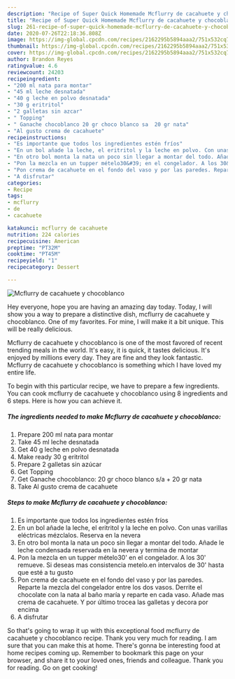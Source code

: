 ```yaml
---
description: "Recipe of Super Quick Homemade Mcflurry de cacahuete y chocoblanco"
title: "Recipe of Super Quick Homemade Mcflurry de cacahuete y chocoblanco"
slug: 261-recipe-of-super-quick-homemade-mcflurry-de-cacahuete-y-chocoblanco
date: 2020-07-26T22:18:36.808Z
image: https://img-global.cpcdn.com/recipes/2162295b5894aaa2/751x532cq70/mcflurry-de-cacahuete-y-chocoblanco-foto-principal.jpg
thumbnail: https://img-global.cpcdn.com/recipes/2162295b5894aaa2/751x532cq70/mcflurry-de-cacahuete-y-chocoblanco-foto-principal.jpg
cover: https://img-global.cpcdn.com/recipes/2162295b5894aaa2/751x532cq70/mcflurry-de-cacahuete-y-chocoblanco-foto-principal.jpg
author: Brandon Reyes
ratingvalue: 4.6
reviewcount: 24203
recipeingredient:
- "200 ml nata para montar"
- "45 ml leche desnatada"
- "40 g leche en polvo desnatada"
- "30 g eritritol"
- "2 galletas sin azcar"
- " Topping"
- " Ganache chocoblanco 20 gr choco blanco sa  20 gr nata"
- "Al gusto crema de cacahuete"
recipeinstructions:
- "Es importante que todos los ingredientes estén fríos"
- "En un bol añade la leche, el eritritol y la leche en polvo. Con unas varillas eléctricas mézclalos. Reserva en la nevera"
- "En otro bol monta la nata un poco sin llegar a montar del todo. Añade le leche condensada reservada en la nevera y termina de montar"
- "Pon la mezcla en un tupper mételo30&#39; en el congelador. A los 30&#39; remueve. Si deseas mas consistencia metelo.en intervalos de 30&#39; hasta que esté a tu gusto"
- "Pon crema de cacahuete en el fondo del vaso y por las paredes. Reparte la mezcla del congelador entre los dos vasos. Derrite el chocolate con la nata al baño maría y reparte en cada vaso. Añade mas crema de cacahuete. Y por último trocea las galletas y decora por encima"
- "A disfrutar"
categories:
- Recipe
tags:
- mcflurry
- de
- cacahuete

katakunci: mcflurry de cacahuete 
nutrition: 224 calories
recipecuisine: American
preptime: "PT32M"
cooktime: "PT45M"
recipeyield: "1"
recipecategory: Dessert

---
```



![Mcflurry de cacahuete y chocoblanco](https://img-global.cpcdn.com/recipes/2162295b5894aaa2/751x532cq70/mcflurry-de-cacahuete-y-chocoblanco-foto-principal.jpg)

Hey everyone, hope you are having an amazing day today. Today, I will show you a way to prepare a distinctive dish, mcflurry de cacahuete y chocoblanco. One of my favorites. For mine, I will make it a bit unique. This will be really delicious.

Mcflurry de cacahuete y chocoblanco is one of the most favored of recent trending meals in the world. It's easy, it is quick, it tastes delicious. It's enjoyed by millions every day. They are fine and they look fantastic. Mcflurry de cacahuete y chocoblanco is something which I have loved my entire life.




To begin with this particular recipe, we have to prepare a few ingredients. You can cook mcflurry de cacahuete y chocoblanco using 8 ingredients and 6 steps. Here is how you can achieve it.

<!--inarticleads1-->

##### The ingredients needed to make Mcflurry de cacahuete y chocoblanco:

1. Prepare 200 ml nata para montar
1. Take 45 ml leche desnatada
1. Get 40 g leche en polvo desnatada
1. Make ready 30 g eritritol
1. Prepare 2 galletas sin azúcar
1. Get  Topping
1. Get  Ganache chocoblanco: 20 gr choco blanco s/a + 20 gr nata
1. Take Al gusto crema de cacahuete




<!--inarticleads2-->

##### Steps to make Mcflurry de cacahuete y chocoblanco:

1. Es importante que todos los ingredientes estén fríos
1. En un bol añade la leche, el eritritol y la leche en polvo. Con unas varillas eléctricas mézclalos. Reserva en la nevera
1. En otro bol monta la nata un poco sin llegar a montar del todo. Añade le leche condensada reservada en la nevera y termina de montar
1. Pon la mezcla en un tupper mételo30&#39; en el congelador. A los 30&#39; remueve. Si deseas mas consistencia metelo.en intervalos de 30&#39; hasta que esté a tu gusto
1. Pon crema de cacahuete en el fondo del vaso y por las paredes. Reparte la mezcla del congelador entre los dos vasos. Derrite el chocolate con la nata al baño maría y reparte en cada vaso. Añade mas crema de cacahuete. Y por último trocea las galletas y decora por encima
1. A disfrutar




So that's going to wrap it up with this exceptional food mcflurry de cacahuete y chocoblanco recipe. Thank you very much for reading. I am sure that you can make this at home. There's gonna be interesting food at home recipes coming up. Remember to bookmark this page on your browser, and share it to your loved ones, friends and colleague. Thank you for reading. Go on get cooking!
